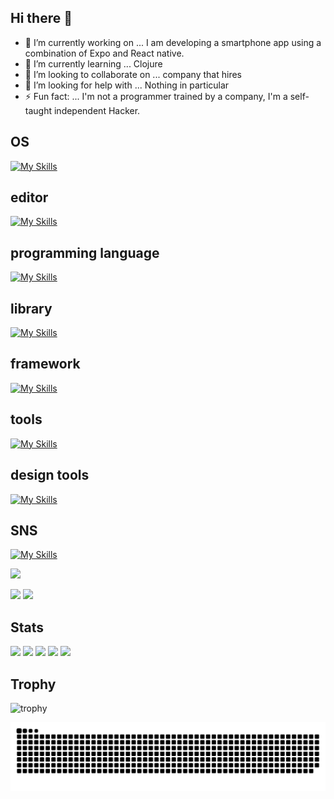 ## Hi there 👋
- 🔭 I’m currently working on ... I am developing a smartphone app using a combination of Expo and React native.
- 🌱 I’m currently learning ... Clojure
- 👯 I’m looking to collaborate on ... company that hires
- 🤔 I’m looking for help with ... Nothing in particular
- ⚡ Fun fact: ... I'm not a programmer trained by a company, I'm a self-taught independent Hacker.

## OS
[![My Skills](https://skillicons.dev/icons?i=apple,linux,raspberrypi,ubuntu,windows,&theme=dark)](https://skillicons.dev)
## editor
[![My Skills](https://skillicons.dev/icons?i=androidstudio,atom,idea,vscode,webstorm,&theme=dark)](https://skillicons.dev)
## programming language
[![My Skills](https://skillicons.dev/icons?i=html,md,pug,css,sass,js,ts,svg,&theme=dark)](https://skillicons.dev)
## library
[![My Skills](https://skillicons.dev/icons?i=babel,d3,graphql,nodejs,npm,react,redux,sqlite,webpack,yarn,&theme=dark)](https://skillicons.dev)
## framework
[![My Skills](https://skillicons.dev/icons?i=bootstrap,electron,gatsby,materialui,nextjs,tailwind,wordpress&theme=dark)](https://skillicons.dev)
## tools
[![My Skills](https://skillicons.dev/icons?i=discord,docker,git,github,gmail,netlify,stackoverflow,&theme=dark)](https://skillicons.dev)
## design tools
[![My Skills](https://skillicons.dev/icons?i=ai,ps,pr,xd,figma,&theme=dark)](https://skillicons.dev)
## SNS
[![My Skills](https://skillicons.dev/icons?i=instagram,twitter,&theme=dark)](https://skillicons.dev)



![](https://github-readme-stats.vercel.app/api/top-langs?username=tatsuoNakano&show_icons=true&locale=en&layout=compact)


![](https://komarev.com/ghpvc/?username=tatsuoNakano)
![](https://img.shields.io/github/followers/tatsuoNakano?label=follow&logo=github&style=flat)







## Stats
![](http://github-profile-summary-cards.vercel.app/api/cards/profile-details?username=tatsuoNakano&theme=gruvbox)
![](http://github-profile-summary-cards.vercel.app/api/cards/repos-per-language?username=tatsuoNakano&theme=gruvbox)
![](http://github-profile-summary-cards.vercel.app/api/cards/most-commit-language?username=tatsuoNakano&theme=gruvbox)
![](http://github-profile-summary-cards.vercel.app/api/cards/stats?username=tatsuoNakano&theme=gruvbox)
![](http://github-profile-summary-cards.vercel.app/api/cards/productive-time?username=tatsuoNakano&theme=gruvbox&utcOffset=9)

## Trophy
![trophy](https://github-profile-trophy.vercel.app/?username=tatsuoNakano&theme=gruvbox)



![](https://raw.githubusercontent.com/tatsuoNakano/tatsuoNakano/output/github-contribution-grid-snake.svg)



